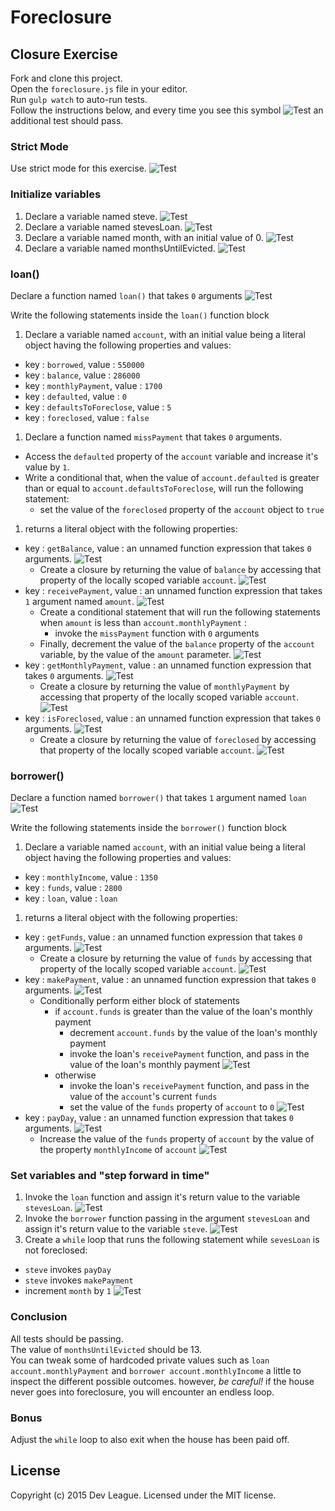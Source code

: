 # Foreclosure

## Closure Exercise

Fork and clone this project.  
Open the `foreclosure.js` file in your editor.  
Run `gulp watch` to auto-run tests.  
Follow the instructions below, and every time you see this symbol ![Test](http://i.imgur.com/aOEdoDc.png) an additional test should pass.

### Strict Mode

Use strict mode for this exercise. ![Test][test]  

### Initialize variables

1. Declare a variable named steve. ![Test][test]  
1. Declare a variable named stevesLoan. ![Test][test]  
1. Declare a variable named month, with an initial value of 0. ![Test][test]
1. Declare a variable named monthsUntilEvicted. ![Test][test]  

### loan()

Declare a function named `loan()` that takes `0` arguments ![Test][test]  

Write the following statements inside the `loan()` function block

1. Declare a variable named `account`, with an initial value being a literal object having the following properties and values:
  - key : `borrowed`, value : `550000`
  - key : `balance`, value : `286000`
  - key : `monthlyPayment`, value : `1700`
  - key : `defaulted`, value : `0`
  - key : `defaultsToForeclose`, value : `5`
  - key : `foreclosed`, value : `false`
1. Declare a function named `missPayment` that takes `0` arguments.
  - Access the `defaulted` property of the `account` variable and increase it's value by `1`.
  - Write a conditional that, when the value of `account.defaulted` is greater than or equal to `account.defaultsToForeclose`, will run the following statement:
    - set the value of the `foreclosed` property of the `account` object to `true`
1. returns a literal object with the following properties:
  - key : `getBalance`, value : an unnamed function expression that takes `0` arguments. ![Test][test]
    - Create a closure by returning the value of `balance` by accessing that property of the locally scoped variable `account`. ![Test][test]
  - key : `receivePayment`, value : an unnamed function expression that takes `1` argument named `amount`. ![Test][test]
    - Create a conditional statement that will run the following statements when `amount` is less than `account.monthlyPayment` :
      - invoke the `missPayment` function with `0` arguments
    - Finally, decrement the value of the `balance` property of the `account` variable, by the value of the `amount` parameter. ![Test][test]
  - key : `getMonthlyPayment`, value : an unnamed function expression that takes `0` arguments. ![Test][test]
    - Create a closure by returning the value of `monthlyPayment` by accessing that property of the locally scoped variable `account`. ![Test][test]
  - key : `isForeclosed`, value : an unnamed function expression that takes `0` arguments. ![Test][test]
    - Create a closure by returning the value of `foreclosed` by accessing that property of the locally scoped variable `account`. ![Test][test]

### borrower()

Declare a function named `borrower()` that takes `1` argument named `loan` ![Test][test]  

Write the following statements inside the `borrower()` function block

1. Declare a variable named `account`, with an initial value being a literal object having the following properties and values:
  - key : `monthlyIncome`, value : `1350`
  - key : `funds`, value : `2800`
  - key : `loan`, value : `loan`
1. returns a literal object with the following properties:
  - key : `getFunds`, value : an unnamed function expression that takes `0` arguments. ![Test][test]
    - Create a closure by returning the value of `funds` by accessing that property of the locally scoped variable `account`. ![Test][test]
  - key : `makePayment`, value : an unnamed function expression that takes `0` arguments. ![Test][test]
    - Conditionally perform either block of statements
      - if `account.funds` is greater than the value of the loan's monthly payment
        - decrement `account.funds` by the value of the loan's monthly payment
        - invoke the loan's `receivePayment` function, and pass in the value of the loan's monthly payment ![Test][test]
      - otherwise
        - invoke the loan's `receivePayment` function, and pass in the value of the `account`'s current `funds`
        - set the value of the `funds` property of `account` to `0` ![Test][test]
  - key : `payDay`, value : an unnamed function expression that takes `0` arguments. ![Test][test]
    - Increase the value of the `funds` property of `account` by the value of the property `monthlyIncome` of `account` ![Test][test]

### Set variables and "step forward in time"

1. Invoke the `loan` function and assign it's return value to the variable `stevesLoan`. ![Test][test]
1. Invoke the `borrower` function passing in the argument `stevesLoan` and assign it's return value to the variable `steve`. ![Test][test]
1. Create a `while` loop that runs the following statement while `sevesLoan` is not foreclosed:
  - `steve` invokes `payDay`
  - `steve` invokes `makePayment`
  - increment `month` by `1` ![Test][test]

### Conclusion

All tests should be passing.  
The value of `monthsUntilEvicted` should be 13.  
You can tweak some of hardcoded private values such as `loan account.monthlyPayment` and `borrower account.monthlyIncome` a little to inspect the different possible outcomes. however, _be careful!_ if the house never goes into foreclosure, you will encounter an endless loop.

### Bonus

Adjust the `while` loop to also exit when the house has been paid off.

## License

Copyright (c) 2015 Dev League. Licensed under the MIT license.

[test]: http://i.imgur.com/XLSydy0.png

